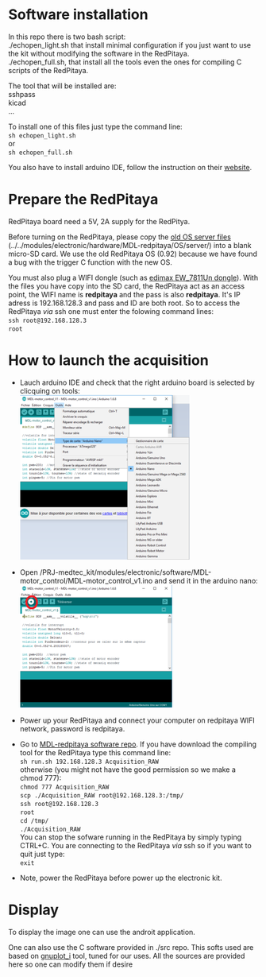 # Software installation

In this repo there is two bash script:  
 ./echopen_light.sh that install minimal configuration if you just want to use the kit without modifying the software in the RedPitaya.  
 ./echopen_full.sh, that install all the tools even the ones for compiling C scripts of the RedPitaya.

The tool that will be installed are:  
 sshpass  
 kicad  
 ...

To install one of this files just type the command line:  
`sh echopen_light.sh`  
or  
`sh echopen_full.sh`

You also have to install arduino IDE, follow the instruction on their [website](https://www.arduino.cc/en/Guide/Linux).

# Prepare the RedPitaya

RedPitaya board need a 5V, 2A supply for the RedPitya.

Before turning on the RedPitaya, please copy the [old OS server files](../../modules/electronic/hardware/MDL-redpitaya/OS/server/) (../../modules/electronic/hardware/MDL-redpitaya/OS/server/) into a blank micro-SD card. We use the old RedPitaya OS (0.92) because we have found a bug with the trigger C function with the new OS.

You must also plug a WIFI dongle (such as [edimax EW_7811Un dongle](http://www.edimax.fr/edimax/merchandise/merchandise_detail/data/edimax/fr/wireless_adapters_n150/ew-7811un/)). With the files you have copy into the SD card, the RedPitaya act as an access point, the WIFI name is **redpitaya** and the pass is also **redpitaya**. It's IP adress is 192.168.128.3 and pass and ID are both root. So to access the RedPitaya *via* ssh one must enter the folowing command lines:  
`ssh root@192.168.128.3`  
`root`

# How to launch the acquisition

* Lauch arduino IDE and check that the right arduino board is selected by clicquing on tools:  
![](./images/arduino_select.png)

* Open /PRJ-medtec_kit/modules/electronic/software/MDL-motor_control/MDL-motor_control_v1.ino and send it in the arduino nano:  
![](./images/arduino_send.png)

* Power up your RedPitaya and connect your computer on redpitaya WIFI network, password is redpitaya.

* Go to [MDL-redpitaya software repo](../../modules/electronic/software/MDL-redpitaya/). If you have download the compiling tool for the RedPitaya type this command line:  
`sh run.sh 192.168.128.3 Acquisition_RAW`  
otherwise (you might not have the good permission so we make a chmod 777):  
`chmod 777 Acquisition_RAW`  
`scp ./Acquisition_RAW root@192.168.128.3:/tmp/`  
`ssh root@192.168.128.3`  
`root`  
`cd /tmp/`  
`./Acquisition_RAW`  
You can stop the sofware running in the RedPitaya by simply typing CTRL+C. You are connecting to the RedPitaya *via* ssh so if you want to quit just type:  
`exit`

* Note, power the RedPitaya before power up the electronic kit.

# Display

To display the image one can use the androit application.

One can also use the C software provided in ./src repo. This softs used are based on [gnuplot_i](http://ndevilla.free.fr/gnuplot/) tool, tuned for our uses. All the sources are provided here so one can modify them if desire